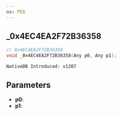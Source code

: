 ```yaml
---
ns: PED
---
```

## _0x4EC4EA2F72B36358

```c
// 0x4EC4EA2F72B36358
void _0x4EC4EA2F72B36358(Any p0, Any p1);
```

```
NativeDB Introduced: v1207
```

## Parameters
* **p0**:
* **p1**:
